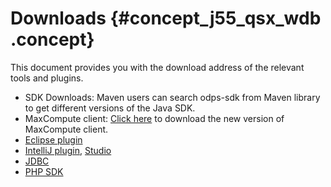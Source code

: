 # Downloads {#concept_j55_qsx_wdb .concept}

This document provides you with the download address of the relevant tools and plugins.

-   SDK Downloads: Maven users can search odps-sdk from Maven library to get different versions of the Java SDK.
-   MaxCompute client: [Click here](http://docs-aliyun.cn-hangzhou.oss.aliyun-inc.com/assets/attach/119118/cn_zh/1559120057202/odpscmd_public_May.zip) to download the new version of MaxCompute client.
-   [Eclipse plugin](https://docs-aliyun.cn-hangzhou.oss.aliyun-inc.com/cn/odps/0.0.90/assets/download/odps-eclipse-plugin-bundle-0.16.0.zip)
-   [IntelliJ plugin](https://www.jetbrains.com/idea/?spm=5176.doc50891.2.4.2O5djt), [Studio](https://plugins.jetbrains.com/plugin/9193-maxcompute-studio)
-   [JDBC](https://github.com/aliyun/aliyun-odps-jdbc/releases)
-   [PHP SDK](https://github.com/aliyun-beta/aliyun-odps-php-sdk)

